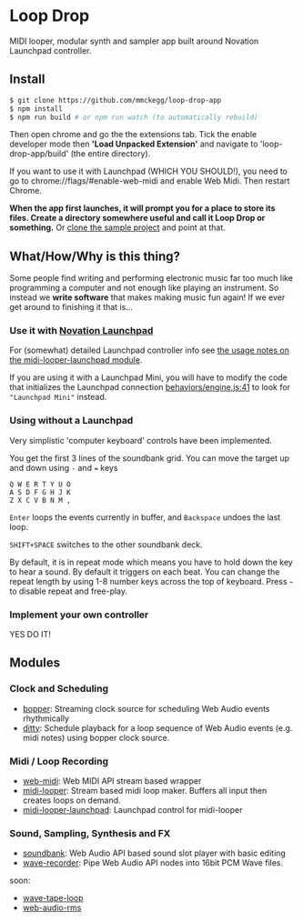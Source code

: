 Loop Drop
===

MIDI looper, modular synth and sampler app built around Novation Launchpad controller.

## Install

```bash
$ git clone https://github.com/mmckegg/loop-drop-app
$ npm install
$ npm run build # or npm run watch (to automatically rebuild) 
```

Then open chrome and go the the extensions tab. Tick the enable developer mode then **'Load Unpacked Extension'** and navigate to 'loop-drop-app/build' (the entire directory).

If you want to use it with Launchpad (WHICH YOU SHOULD!), you need to go to chrome://flags/#enable-web-midi and enable Web Midi. Then restart Chrome.

**When the app first launches, it will prompt you for a place to store its files. Create a directory somewhere useful and call it Loop Drop or something.** Or [clone the sample project](https://github.com/mmckegg/loop-drop-sample-project) and point at that.

## What/How/Why is this thing?

Some people find writing and performing electronic music far too much like programming a computer and not enough like playing an instrument. So instead we **write software** that makes making music fun again! If we ever get around to finishing it that is...

### Use it with [Novation Launchpad](http://us.novationmusic.com/midi-controllers-digital-dj/launchpad)

For (somewhat) detailed Launchpad controller info see [the usage notes on the midi-looper-launchpad module](https://github.com/mmckegg/midi-looper-launchpad#usage).

If you are using it with a Launchpad Mini, you will have to modify the code that initializes the Launchpad connection [behaviors/engine.js:41](https://github.com/mmckegg/loop-drop-app/blob/master/behaviors/engine.js#L41) to look for `"Launchpad Mini"` instead.

### Using without a Launchpad

Very simplistic 'computer keyboard' controls have been implemented. 

You get the first 3 lines of the soundbank grid. You can move the target up and down using `-` and `=` keys

```
Q W E R T Y U O
A S D F G H J K
Z X C V B N M ,
```

`Enter` loops the events currently in buffer, and `Backspace` undoes the last loop.

`SHIFT+SPACE` switches to the other soundbank deck.

By default, it is in repeat mode which means you have to hold down the key to hear a sound. By default it triggers on each beat. You can change the repeat length by using 1-8 number keys across the top of keyboard. Press `~` to disable repeat and free-play.

### Implement your own controller

YES DO IT!

## Modules

### Clock and Scheduling

- [bopper](https://github.com/mmckegg/bopper): Streaming clock source for scheduling Web Audio events rhythmically
- [ditty](https://github.com/mmckegg/ditty): Schedule playback for a loop sequence of Web Audio events (e.g. midi notes) using bopper clock source.

### Midi / Loop Recording

- [web-midi](https://github.com/mmckegg/web-midi): Web MIDI API stream based wrapper
- [midi-looper](https://github.com/mmckegg/midi-looper): Stream based midi loop maker. Buffers all input then creates loops on demand.
- [midi-looper-launchpad](https://github.com/mmckegg/midi-looper-launchpad): Launchpad control for midi-looper

### Sound, Sampling, Synthesis and FX

- [soundbank](https://github.com/mmckegg/soundbank): Web Audio API based sound slot player with basic editing
- [wave-recorder](https://github.com/mmckegg/wave-recorder): Pipe Web Audio API nodes into 16bit PCM Wave files.

soon:
- [wave-tape-loop](https://github.com/mmckegg/wave-tape-loop)
- [web-audio-rms](https://github.com/mmckegg/web-audio-rms)
